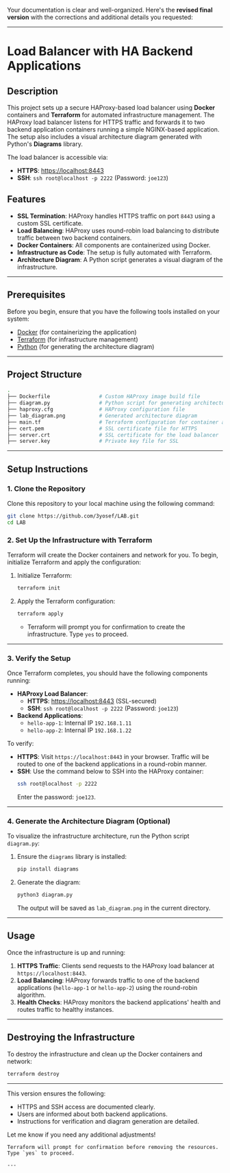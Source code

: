 Your documentation is clear and well-organized. Here's the **revised final version** with the corrections and additional details you requested:

---

# **Load Balancer with HA Backend Applications**

## **Description**

This project sets up a secure HAProxy-based load balancer using **Docker** containers and **Terraform** for automated infrastructure management. The HAProxy load balancer listens for HTTPS traffic and forwards it to two backend application containers running a simple NGINX-based application. The setup also includes a visual architecture diagram generated with Python's **Diagrams** library.

The load balancer is accessible via:
- **HTTPS**: [https://localhost:8443](https://localhost:8443)
- **SSH**: `ssh root@localhost -p 2222` (Password: `joe123`)

## **Features**
- **SSL Termination**: HAProxy handles HTTPS traffic on port `8443` using a custom SSL certificate.
- **Load Balancing**: HAProxy uses round-robin load balancing to distribute traffic between two backend containers.
- **Docker Containers**: All components are containerized using Docker.
- **Infrastructure as Code**: The setup is fully automated with Terraform.
- **Architecture Diagram**: A Python script generates a visual diagram of the infrastructure.

---

## **Prerequisites**

Before you begin, ensure that you have the following tools installed on your system:

- [Docker](https://www.docker.com/get-started) (for containerizing the application)
- [Terraform](https://www.terraform.io/downloads.html) (for infrastructure management)
- [Python](https://www.python.org/downloads/) (for generating the architecture diagram)

---

## **Project Structure**
```bash
.
├── Dockerfile                # Custom HAProxy image build file
├── diagram.py                # Python script for generating architecture diagram
├── haproxy.cfg               # HAProxy configuration file
├── lab_diagram.png           # Generated architecture diagram
├── main.tf                   # Terraform configuration for container and network setup
├── cert.pem                  # SSL certificate file for HTTPS
├── server.crt                # SSL certificate for the load balancer
├── server.key                # Private key file for SSL
```

---

## **Setup Instructions**

### **1. Clone the Repository**
Clone this repository to your local machine using the following command:
```bash
git clone https://github.com/3yosef/LAB.git
cd LAB
```

### **2. Set Up the Infrastructure with Terraform**
Terraform will create the Docker containers and network for you. To begin, initialize Terraform and apply the configuration:

1. Initialize Terraform:
   ```bash
   terraform init
   ```

2. Apply the Terraform configuration:
   ```bash
   terraform apply
   ```
   - Terraform will prompt you for confirmation to create the infrastructure. Type `yes` to proceed.

---

### **3. Verify the Setup**

Once Terraform completes, you should have the following components running:
- **HAProxy Load Balancer**:
  - **HTTPS**: [https://localhost:8443](https://localhost:8443) (SSL-secured)
  - **SSH**: `ssh root@localhost -p 2222` (Password: `joe123`)
- **Backend Applications**:
  - `hello-app-1`: Internal IP `192.168.1.11`
  - `hello-app-2`: Internal IP `192.168.1.22`

To verify:

- **HTTPS**: Visit `https://localhost:8443` in your browser. Traffic will be routed to one of the backend applications in a round-robin manner.
- **SSH**: Use the command below to SSH into the HAProxy container:
  ```bash
  ssh root@localhost -p 2222
  ```
  Enter the password: `joe123`.

---

### **4. Generate the Architecture Diagram (Optional)**
To visualize the infrastructure architecture, run the Python script `diagram.py`:

1. Ensure the `diagrams` library is installed:
   ```bash
   pip install diagrams
   ```

2. Generate the diagram:
   ```bash
   python3 diagram.py
   ```
   The output will be saved as `lab_diagram.png` in the current directory.

---

## **Usage**
Once the infrastructure is up and running:
1. **HTTPS Traffic**: Clients send requests to the HAProxy load balancer at `https://localhost:8443`.
2. **Load Balancing**: HAProxy forwards traffic to one of the backend applications (`hello-app-1` or `hello-app-2`) using the round-robin algorithm.
3. **Health Checks**: HAProxy monitors the backend applications' health and routes traffic to healthy instances.

---

## **Destroying the Infrastructure**
To destroy the infrastructure and clean up the Docker containers and network:
```bash
terraform destroy
```

---

This version ensures the following:
- HTTPS and SSH access are documented clearly.
- Users are informed about both backend applications.
- Instructions for verification and diagram generation are detailed. 

Let me know if you need any additional adjustments!
```
Terraform will prompt for confirmation before removing the resources. Type `yes` to proceed.

---
